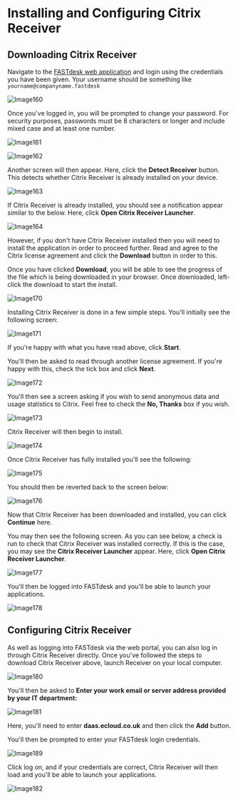 # Installing and Configuring Citrix Receiver

## Downloading Citrix Receiver

Navigate to the [FASTdesk web application](https://daas.ecloud.co.uk) and login using the credentials you have been given. Your username should be something like `yourname@companyname.fastdesk`

![Image160](files/Image160.png)

Once you've logged in, you will be prompted to change your password. For security purposes, passwords must be 8 characters or longer and include mixed case and at least one number.

![Image161](files/Image161.png)

![Image162](files/Image162.png)

Another screen will then appear. Here, click the __Detect Receiver__ button. This detects whether Citrix Receiver is already installed on your device.

![Image163](files/Image163.png)

If Citrix Receiver is already installed, you should see a notification appear similar to the below. Here, click __Open Citrix Receiver Launcher__.

![Image164](files/Image164.png)

However, if you don't have Citrix Receiver installed then you will need to install the application in order to proceed further. Read and agree to the Citrix license agreement and click the __Download__ button in order to this.

Once you have clicked __Download__, you will be able to see the progress of the file which is being downloaded in your browser. Once downloaded, left-click the download to start the install.

![Image170](files/Image170.png)

Installing Citrix Receiver is done in a few simple steps. You'll initially see the following screen:

![Image171](files/Image171.png)

If you're happy with what you have read above, click __Start__.

You'll then be asked to read through another license agreement. If you're happy with this, check the tick box and click __Next__.

![Image172](files/Image172.png)

You'll then see a screen asking if you wish to send anonymous data and usage statistics to Citrix. Feel free to check the __No, Thanks__ box if you wish.

![Image173](files/Image173.png)

Citrix Receiver will then begin to install.

![Image174](files/Image174.png)

Once Citrix Receiver has fully installed you'll see the following:

![Image175](files/Image175.png)

You should then be reverted back to the screen below:

![Image176](files/Image176.png)

Now that Citrix Receiver has been downloaded and installed, you can click __Continue__ here.

You may then see the following screen. As you can see below, a check is run to check that Citrix Receiver was installed correctly. If this is the case, you may see the __Citrix Receiver Launcher__ appear. Here, click __Open Citrix Receiver Launcher__.

![Image177](files/Image177.png)

You'll then be logged into FASTdesk and you'll be able to launch your applications.

![Image178](files/Image178.png)

## Configuring Citrix Receiver

As well as logging into FASTdesk via the web portal, you can also log in through Citrix Receiver directly. Once you've followed the steps to download Citrix Receiver above, launch Receiver on your local computer.

![Image180](files/Image180.png)

You'll then be asked to __Enter your work email or server address provided by your IT department:__

![Image181](files/Image181.png)

Here, you'll need to enter __daas.ecloud.co.uk__ and then click the __Add__ button.

You'll then be prompted to enter your FASTdesk login credentials.

![Image189](files/Image189.png)

Click log on, and if your credentials are correct, Citrix Receiver will then load and you'll be able to launch your applications.

![Image182](files/Image182.png)
